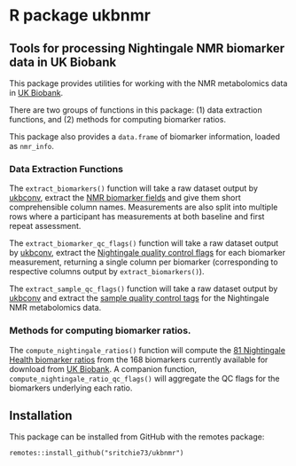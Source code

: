 # R package ukbnmr

## Tools for processing Nightingale NMR biomarker data in UK Biobank

This package provides utilities for working with the NMR metabolomics data in [UK Biobank](https://biobank.ndph.ox.ac.uk/showcase/label.cgi?id=220).

There are two groups of functions in this package: (1) data extraction functions,
and (2) methods for computing biomarker ratios.

This package also provides a `data.frame` of biomarker information, loaded
as `nmr_info`.

### Data Extraction Functions

The `extract_biomarkers()` function will take a raw dataset output by [ukbconv](https://biobank.ctsu.ox.ac.uk/crystal/exinfo.cgi?src=accessing_data_guide), extract the [NMR biomarker fields](https://biobank.ndph.ox.ac.uk/showcase/label.cgi?id=220) and give them short comprehensible column names. Measurements are also split into multiple rows where a participant has measurements at both baseline and first repeat assessment.

The `extract_biomarker_qc_flags()` function will take a raw dataset output by [ukbconv](https://biobank.ctsu.ox.ac.uk/crystal/exinfo.cgi?src=accessing_data_guide), extract the [Nightingale quality control flags](https://biobank.ndph.ox.ac.uk/showcase/label.cgi?id=221) for each biomarker measurement, returning a single column per biomarker (corresponding to respective columns output by `extract_biomarkers()`).

The `extract_sample_qc_flags()` function will take a raw dataset output by [ukbconv](https://biobank.ctsu.ox.ac.uk/crystal/exinfo.cgi?src=accessing_data_guide) and extract the [sample quality control tags](https://biobank.ndph.ox.ac.uk/showcase/label.cgi?id=222) for the Nightingale NMR metabolomics data.

### Methods for computing biomarker ratios.

The `compute_nightingale_ratios()` function will compute the [81 Nightingale Health biomarker ratios](https://nightingalehealth.com/biomarkers) from the 168 biomarkers currently available for download from [UK Biobank](https://biobank.ndph.ox.ac.uk/showcase/label.cgi?id=220). A companion function, `compute_nightingale_ratio_qc_flags()` will aggregate the QC flags for the biomarkers underlying each ratio. 

## Installation

This package can be installed from GitHub with the remotes package:

```
remotes::install_github("sritchie73/ukbnmr")
```
